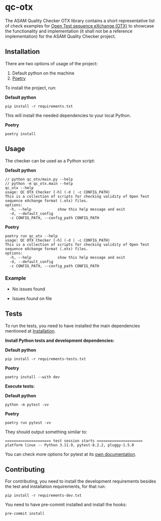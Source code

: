 # qc-otx

The ASAM Quality Checker OTX library contains a short representative list of check examples for [Open Test sequence eXchange (OTX)](https://report.asam.net/otx-iso-13209-open-test-sequence-exchange-format)
to showcase the functionality and implementation (it shall not be a reference implementation) for the ASAM Quality Checker project. 

## Installation

There are two options of usage of the project:

1. Default python on the machine
2. [Poetry](https://python-poetry.org/)

To install the project, run:

**Default python**

```
pip install -r requirements.txt
```

This will install the needed dependencies to your local Python.

**Poetry**

```
poetry install
```

## Usage

The checker can be used as a Python script:

**Default python**

```
// python qc_otx/main.py --help
// python -m qc_otx.main --help
qc_otx --help
usage: QC OTX Checker [-h] (-d | -c CONFIG_PATH)
This is a collection of scripts for checking validity of Open Test sequence eXchange format (.otx) files.
options:
  -h, --help            show this help message and exit
  -d, --default_config
  -c CONFIG_PATH, --config_path CONFIG_PATH
```

**Poetry**

```
poetry run qc_otx --help
usage: QC OTX Checker [-h] (-d | -c CONFIG_PATH)
This is a collection of scripts for checking validity of Open Test sequence eXchange format (.otx) files.
options:
  -h, --help            show this help message and exit
  -d, --default_config
  -c CONFIG_PATH, --config_path CONFIG_PATH
```

### Example

- No issues found

- Issues found on file

## Tests

To run the tests, you need to have installed the main dependencies mentioned
at [Installation](#installation).

**Install Python tests and development dependencies:**

**Default python**

```
pip install -r requirements-tests.txt
```

**Poetry**

```
poetry install --with dev
```

**Execute tests:**

**Default python**

```
python -m pytest -vv
```

**Poetry**

```
poetry run pytest -vv
```

They should output something similar to:

```
===================== test session starts =====================
platform linux -- Python 3.11.9, pytest-8.2.2, pluggy-1.5.0
```

You can check more options for pytest at its [own documentation](https://docs.pytest.org/).

## Contributing

For contributing, you need to install the development requirements besides the
test and installation requirements, for that run:

```
pip install -r requirements-dev.txt
```

You need to have pre-commit installed and install the hooks:

```
pre-commit install
```
